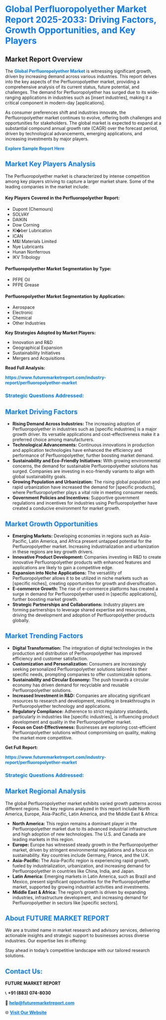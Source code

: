 <h1 style="color: #007BFF;">Global Perfluoropolyether Market Report 2025-2033: Driving Factors, Growth Opportunities, and Key Players</h1>

<section id="overview">
<h2>Market Report Overview</h2>
<p>The <a href="https://www.futuremarketreport.com/industry-report/perfluoropolyether-market" style="color: #007BFF; text-decoration: none;"><strong>Global Perfluoropolyether Market</strong></a> is witnessing significant growth, driven by increasing demand across various industries. This report delves into the key aspects of the Perfluoropolyether market, providing a comprehensive analysis of its current status, future potential, and challenges. The demand for Perfluoropolyether has surged due to its wide-ranging applications in industries such as [insert industries], making it a critical component in modern-day [applications].</p>
<p>As consumer preferences shift and industries innovate, the Perfluoropolyether market continues to evolve, offering both challenges and opportunities for stakeholders. The global market is expected to expand at a substantial compound annual growth rate (CAGR) over the forecast period, driven by technological advancements, emerging applications, and increasing investments by major players.</p>
</section>

<section id="overview">
<p><a href="https://www.futuremarketreport.com/request-sample/reportId=59691" style="color: #007BFF; text-decoration: none;"><strong>Explore Sample Report Here</strong></a></p>
</section>

<section id="key-players">
<h2 style="color: #007BFF;">Market Key Players Analysis</h2>
<p>The Perfluoropolyether market is characterized by intense competition among key players striving to capture a larger market share. Some of the leading companies in the market include:</p>
<h4>Key Players Covered in the Perfluoropolyether Report:</h4>
<ul><li>Dupont (Chemours)</li><li>SOLVAY</li><li>DAIKIN</li><li>Dow Corning</li><li>Kl�ber Lubrication</li><li>ICAN</li><li>M&amp;I Materials Limited</li><li>Nye Lubricants</li><li>Hunan Nonferrous</li><li>IKV Tribology</li></ul>
<h4>Perfluoropolyether Market Segmentation by Type:</h4>
<ul><li>PFPE Oil</li><li>PFPE Grease</li></ul>

<h4>Perfluoropolyether Market Segmentation by Application:</h4>
<ul><li>Aerospace</li><li>Electronic</li><li>Chemical</li><li>Other Industries</li></ul>
<p><strong>Key Strategies Adopted by Market Players:</strong></p>
<ul>
<li>Innovation and R&D</li>
<li>Geographical Expansion</li>
<li>Sustainability Initiatives</li>
<li>Mergers and Acquisitions</li>
</ul>
</section>

<section>
<p><strong>Read Full Analysis: </strong></p><a href="https://www.futuremarketreport.com/industry-report/perfluoropolyether-market" style="color: #007BFF; text-decoration: none;"><strong>https://www.futuremarketreport.com/industry-report/perfluoropolyether-market</strong></a>
<h3 style="color: #007BFF;">Strategic Questions Addressed:</h3>
</section>

<section id="driving-factors">
<h2 style="color: #007BFF;">Market Driving Factors</h2>
<ul>
<li><strong>Rising Demand Across Industries:</strong> The increasing adoption of Perfluoropolyether in industries such as [specific industries] is a major growth driver. Its versatile applications and cost-effectiveness make it a preferred choice among manufacturers.</li>
<li><strong>Technological Advancements:</strong> Continuous innovations in production and application technologies have enhanced the efficiency and performance of Perfluoropolyether, further boosting market demand.</li>
<li><strong>Sustainability and Eco-Friendly Initiatives:</strong> With growing environmental concerns, the demand for sustainable Perfluoropolyether solutions has surged. Companies are investing in eco-friendly variants to align with global sustainability goals.</li>
<li><strong>Growing Population and Urbanization:</strong> The rising global population and rapid urbanization have increased the demand for [specific products], where Perfluoropolyether plays a vital role in meeting consumer needs.</li>
<li><strong>Government Policies and Incentives:</strong> Supportive government regulations and incentives for industries using Perfluoropolyether have created a conducive environment for market growth.</li>
</ul>
</section>

<section id="growth-opportunities">
<h2 style="color: #007BFF;">Market Growth Opportunities</h2>
<ul>
<li><strong>Emerging Markets:</strong> Developing economies in regions such as Asia-Pacific, Latin America, and Africa present untapped potential for the Perfluoropolyether market. Increasing industrialization and urbanization in these regions are key growth drivers.</li>
<li><strong>Innovative Product Development:</strong> Companies investing in R&D to create innovative Perfluoropolyether products with enhanced features and applications are likely to gain a competitive edge.</li>
<li><strong>Expansion into Niche Applications:</strong> The versatility of Perfluoropolyether allows it to be utilized in niche markets such as [specific niches], creating opportunities for growth and diversification.</li>
<li><strong>E-commerce Growth:</strong> The rise of e-commerce platforms has created a surge in demand for Perfluoropolyether used in [specific applications], further boosting market growth.</li>
<li><strong>Strategic Partnerships and Collaborations:</strong> Industry players are forming partnerships to leverage shared expertise and resources, driving the development and adoption of Perfluoropolyether products globally.</li>
</ul>
</section>

<section id="trending-factors">
<h2 style="color: #007BFF;">Market Trending Factors</h2>
<ul>
<li><strong>Digital Transformation:</strong> The integration of digital technologies in the production and distribution of Perfluoropolyether has improved efficiency and customer satisfaction.</li>
<li><strong>Customization and Personalization:</strong> Consumers are increasingly seeking personalized Perfluoropolyether solutions tailored to their specific needs, prompting companies to offer customizable options.</li>
<li><strong>Sustainability and Circular Economy:</strong> The push towards a circular economy has driven demand for recyclable and reusable Perfluoropolyether solutions.</li>
<li><strong>Increased Investment in R&D:</strong> Companies are allocating significant resources to research and development, resulting in breakthroughs in Perfluoropolyether technology and applications.</li>
<li><strong>Regulatory Compliance:</strong> Adherence to strict regulatory standards, particularly in industries like [specific industries], is influencing product development and quality in the Perfluoropolyether market.</li>
<li><strong>Focus on Cost-Effectiveness:</strong> Businesses are exploring cost-efficient Perfluoropolyether solutions without compromising on quality, making the market more competitive.</li>
</ul>
</section>

<section>
<p><strong>Get Full Report: </strong></p><a href="https://www.futuremarketreport.com/industry-report/perfluoropolyether-market" style="color: #007BFF; text-decoration: none;"><strong>https://www.futuremarketreport.com/industry-report/perfluoropolyether-market</strong></a>
<h3 style="color: #007BFF;">Strategic Questions Addressed:</h3>
</section>


<section id="regional-analysis">
<h2 style="color: #007BFF;">Market Regional Analysis</h2>
<p>The global Perfluoropolyether market exhibits varied growth patterns across different regions. The key regions analyzed in this report include North America, Europe, Asia-Pacific, Latin America, and the Middle East & Africa:</p>
<ul>
<li><strong>North America:</strong> This region remains a dominant player in the Perfluoropolyether market due to its advanced industrial infrastructure and high adoption of new technologies. The U.S. and Canada are leading markets in this region.</li>
<li><strong>Europe:</strong> Europe has witnessed steady growth in the Perfluoropolyether market, driven by stringent environmental regulations and a focus on sustainability. Key countries include Germany, France, and the U.K.</li>
<li><strong>Asia-Pacific:</strong> The Asia-Pacific region is experiencing rapid growth, fueled by industrialization, urbanization, and increasing demand for Perfluoropolyether in countries like China, India, and Japan.</li>
<li><strong>Latin America:</strong> Emerging markets in Latin America, such as Brazil and Mexico, present significant opportunities for the Perfluoropolyether market, supported by growing industrial activities and investments.</li>
<li><strong>Middle East & Africa:</strong> The region’s growth is driven by expanding industries, infrastructure development, and increasing demand for Perfluoropolyether in sectors like [specific sectors].</li>
</ul>
</section>

<footer>
<h2 style="color: #007BFF;">About FUTURE MARKET REPORT</h2>
<p>We are a trusted name in market research and advisory services, delivering actionable insights and strategic support to businesses across diverse industries. Our expertise lies in offering:</p>

<p>Stay ahead in today’s competitive landscape with our tailored research solutions.</p>

<h2 style="color: #007BFF;">Contact Us:</h2>
<p><strong>FUTURE MARKET REPORT</strong></p>
<p>📞 <strong>+91 (883) 074-8030</strong></p>
<p>📧 <strong><a href="mailto:help@futuremarketreport.com" style="color: #007BFF;">help@futuremarketreport.com</a></strong></p>
<p>🌐 <strong><a href="https://www.futuremarketreport.com/" style="color: #007BFF;">Visit Our Website</a></strong></p>
</footer>